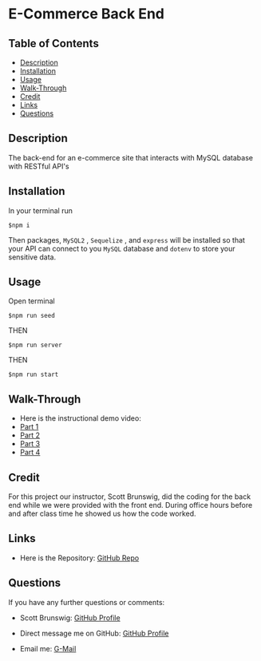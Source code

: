 # E-Commerce Back End

## Table of Contents

- [Description](./README.md#description)
- [Installation](./README.md#installation)
- [Usage](./README.md#usage)
- [Walk-Through](./README.md#walk-through)
- [Credit](./README.md#credit)
- [Links](./README.md#links)
- [Questions](./README.md#questions)

## Description

The back-end for an e-commerce site that interacts with MySQL database with RESTful API's

## Installation

In your terminal run

```
$npm i
```

Then packages, `MySQL2` , `Sequelize` , and `express` will be installed so that your API can connect to you `MySQL` database and `dotenv` to store your sensitive data.

## Usage

Open terminal

```
$npm run seed
```

THEN

```
$npm run server
```

THEN

```
$npm run start
```

## Walk-Through

- Here is the instructional demo video:
- [Part 1](https://drive.google.com/file/d/1KIt6uNv4NDivHakP4Xw1wQQq1_lPGeQA/view?usp=sharing)
- [Part 2](https://drive.google.com/file/d/1x-ZcvfWwV1Oi4raIa9mjdJT23FATLDPR/view?usp=sharing)
- [Part 3](https://drive.google.com/file/d/1PaC5RY8mjR1LCFBjoQw_L_IIsgmHMoaw/view?usp=sharing)
- [Part 4](https://drive.google.com/file/d/1FwgoyeSR9wEAFc7mkbKEAVefvx4Jr61L/view?usp=sharing)

## Credit

For this project our instructor, Scott Brunswig, did the coding for the back end while we were provided with the front end. During office hours before and after class time he showed us how the code worked.

## Links

- Here is the Repository: [GitHub Repo](https://github.com/buttercupsmom/ecommerce.backend)

## Questions

If you have any further questions or comments:

- Scott Brunswig: [GitHub Profile](https://github.com/sbrunswig)

- Direct message me on GitHub: [GitHub Profile](https://github.com/buttercupsmom)
- Email me: [G-Mail](mailto:yarkony.rachel@gmail.com)
